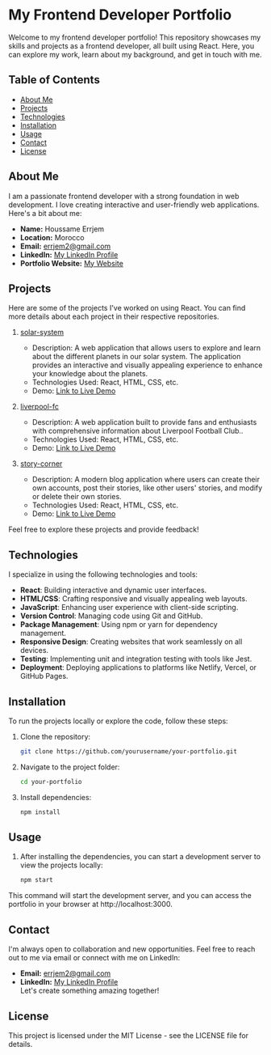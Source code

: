 # My Frontend Developer Portfolio

Welcome to my frontend developer portfolio! This repository showcases my skills and projects as a frontend developer, all built using React. Here, you can explore my work, learn about my background, and get in touch with me.

## Table of Contents

- [About Me](#about-me)
- [Projects](#projects)
- [Technologies](#technologies)
- [Installation](#installation)
- [Usage](#usage)
- [Contact](#contact)
- [License](#license)

## About Me

I am a passionate frontend developer with a strong foundation in web development. I love creating interactive and user-friendly web applications. Here's a bit about me:

- **Name:** Houssame Errjem
- **Location:** Morocco
- **Email:** errjem2@gmail.com
- **LinkedIn:** [My LinkedIn Profile](https://www.linkedin.com/in/houssameerrjem/)
- **Portfolio Website:** [My Website](https://houssame-errjem.netlify.app/)

## Projects

Here are some of the projects I've worked on using React. You can find more details about each project in their respective repositories.

1. [solar-system](https://github.com/Errjem/solar-system)
   - Description: A web application that allows users to explore and learn about the different planets in our solar system. The application provides an interactive and visually appealing experience to enhance your knowledge about the planets.
   - Technologies Used: React, HTML, CSS, etc.
   - Demo: [Link to Live Demo](https://solar-system-by-houssame.netlify.app/)

2. [liverpool-fc](https://github.com/Errjem/liverpool-fc)
   - Description: A web application built to provide fans and enthusiasts with comprehensive information about Liverpool Football Club..
   - Technologies Used: React, HTML, CSS, etc.
   - Demo: [Link to Live Demo](https://liverpool-fc-by-houssame.netlify.app/)

3. [story-corner](https://github.com/Errjem/Story-Corner)
   - Description: A modern blog application where users can create their own accounts, post their stories, like other users' stories, and modify or delete their own stories.
   - Technologies Used: React, HTML, CSS, etc.
   - Demo: [Link to Live Demo](https://story-corner.netlify.app/)

Feel free to explore these projects and provide feedback!

## Technologies

I specialize in using the following technologies and tools:

- **React**: Building interactive and dynamic user interfaces.
- **HTML/CSS**: Crafting responsive and visually appealing web layouts.
- **JavaScript**: Enhancing user experience with client-side scripting.
- **Version Control**: Managing code using Git and GitHub.
- **Package Management**: Using npm or yarn for dependency management.
- **Responsive Design**: Creating websites that work seamlessly on all devices.
- **Testing**: Implementing unit and integration testing with tools like Jest.
- **Deployment**: Deploying applications to platforms like Netlify, Vercel, or GitHub Pages.

## Installation

To run the projects locally or explore the code, follow these steps:

1. Clone the repository:

   ```bash
   git clone https://github.com/yourusername/your-portfolio.git


2. Navigate to the project folder:

   ```bash
   cd your-portfolio


3. Install dependencies:

   ```bash
   npm install


## Usage

1. After installing the dependencies, you can start a development server to view the projects locally: 

   ```bash
   npm start
   

This command will start the development server, and you can access the portfolio in your browser at http://localhost:3000.


## Contact

I'm always open to collaboration and new opportunities. Feel free to reach out to me via email or connect with me on LinkedIn:

- **Email:** errjem2@gmail.com
- **LinkedIn:** [My LinkedIn Profile](https://www.linkedin.com/in/houssameerrjem/) <br/>
Let's create something amazing together!

## License

This project is licensed under the MIT License - see the LICENSE file for details.
